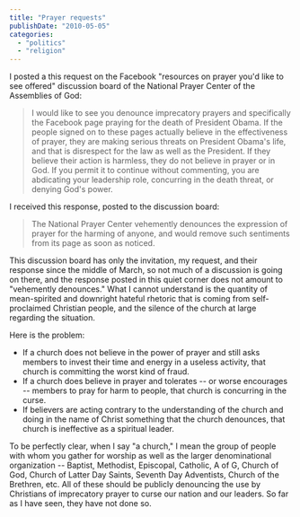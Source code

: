```yaml
---
title: "Prayer requests"
publishDate: "2010-05-05"
categories: 
  - "politics"
  - "religion"
---
```


I posted a this request on the Facebook "resources on prayer you'd like to see offered" discussion board of the National Prayer Center of the Assemblies of God:

> I would like to see you denounce imprecatory prayers and specifically the Facebook page praying for the death of President Obama. If the people signed on to these pages actually believe in the effectiveness of prayer, they are making serious threats on President Obama's life, and that is disrespect for the law as well as the President. If they believe their action is harmless, they do not believe in prayer or in God. If you permit it to continue without commenting, you are abdicating your leadership role, concurring in the death threat, or denying God's power.

I received this response, posted to the discussion board:

> The National Prayer Center vehemently denounces the expression of prayer for the harming of anyone, and would remove such sentiments from its page as soon as noticed.

This discussion board has only the invitation, my request, and their response since the middle of March, so not much of a discussion is going on there, and the response posted in this quiet corner does not amount to "vehemently denounces." What I cannot understand is the quantity of mean-spirited and downright hateful rhetoric that is coming from self-proclaimed Christian people, and the silence of the church at large regarding the situation.

Here is the problem:

- If a church does not believe in the power of prayer and still asks members to invest their time and energy in a useless activity, that church is committing the worst kind of fraud.
- If a church does believe in prayer and tolerates -- or worse encourages -- members to pray for harm to people, that church is concurring in the curse.
- If believers are acting contrary to the understanding of the church and doing in the name of Christ something that the church denounces, that church is ineffective as a spiritual leader.

To be perfectly clear, when I say "a church," I mean the group of people with whom you gather for worship as well as the larger denominational organization -- Baptist, Methodist, Episcopal, Catholic, A of G, Church of God, Church of Latter Day Saints, Seventh Day Adventists, Church of the Brethren, etc. All of these should be publicly denouncing the use by Christians of imprecatory prayer to curse our nation and our leaders. So far as I have seen, they have not done so.
